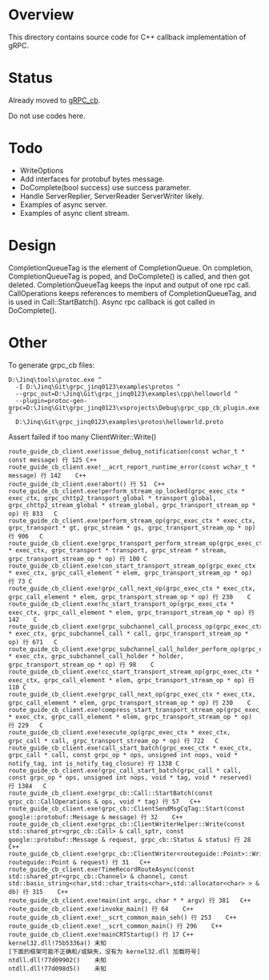 
# Overview

This directory contains source code for C++ callback implementation of gRPC.

# Status

Already moved to [gRPC_cb](https://github.com/jinq0123/grpc_cb).

Do not use codes here.

# Todo
* WriteOptions
* Add interfaces for protobuf bytes message.
* DoComplete(bool success) use success parameter.
* Handle ServerReplier, ServerReader ServerWriter likely.
* Examples of async server.
* Examples of async client stream.

# Design
CompletionQueueTag is the element of CompletionQueue.
On completion, CompletionQueueTag is poped, and DoComplete() is called,
and then got deleted.
CompletionQueueTag keeps the input and output of one rpc call.
CallOperations keeps references to members of CompletionQueueTag, and is 
used in Call::StartBatch().
Async rpc callback is got called in DoComplete().

# Other
 
To generate grpc_cb files:
```
D:\Jinq\tools\protoc.exe ^
  -I D:\Jinq\Git\grpc_jinq0123\examples\protos ^
  --grpc_out=D:\Jinq\Git\grpc_jinq0123\examples\cpp\helloworld ^
  --plugin=protoc-gen-grpc=D:\Jinq\Git\grpc_jinq0123\vsprojects\Debug\grpc_cpp_cb_plugin.exe ^
  D:\Jinq\Git\grpc_jinq0123\examples\protos\helloworld.proto
```

Assert failed if too many ClientWriter::Write()

 	route_guide_cb_client.exe!issue_debug_notification(const wchar_t * const message) 行 125	C++
 	route_guide_cb_client.exe!__acrt_report_runtime_error(const wchar_t * message) 行 142	C++
 	route_guide_cb_client.exe!abort() 行 51	C++
	route_guide_cb_client.exe!perform_stream_op_locked(grpc_exec_ctx * exec_ctx, grpc_chttp2_transport_global * transport_global, grpc_chttp2_stream_global * stream_global, grpc_transport_stream_op * op) 行 833	C
 	route_guide_cb_client.exe!perform_stream_op(grpc_exec_ctx * exec_ctx, grpc_transport * gt, grpc_stream * gs, grpc_transport_stream_op * op) 行 906	C
 	route_guide_cb_client.exe!grpc_transport_perform_stream_op(grpc_exec_ctx * exec_ctx, grpc_transport * transport, grpc_stream * stream, grpc_transport_stream_op * op) 行 100	C
 	route_guide_cb_client.exe!con_start_transport_stream_op(grpc_exec_ctx * exec_ctx, grpc_call_element * elem, grpc_transport_stream_op * op) 行 73	C
 	route_guide_cb_client.exe!grpc_call_next_op(grpc_exec_ctx * exec_ctx, grpc_call_element * elem, grpc_transport_stream_op * op) 行 230	C
 	route_guide_cb_client.exe!hc_start_transport_op(grpc_exec_ctx * exec_ctx, grpc_call_element * elem, grpc_transport_stream_op * op) 行 142	C
 	route_guide_cb_client.exe!grpc_subchannel_call_process_op(grpc_exec_ctx * exec_ctx, grpc_subchannel_call * call, grpc_transport_stream_op * op) 行 671	C
 	route_guide_cb_client.exe!grpc_subchannel_call_holder_perform_op(grpc_exec_ctx * exec_ctx, grpc_subchannel_call_holder * holder, grpc_transport_stream_op * op) 行 98	C
 	route_guide_cb_client.exe!cc_start_transport_stream_op(grpc_exec_ctx * exec_ctx, grpc_call_element * elem, grpc_transport_stream_op * op) 行 110	C
 	route_guide_cb_client.exe!grpc_call_next_op(grpc_exec_ctx * exec_ctx, grpc_call_element * elem, grpc_transport_stream_op * op) 行 230	C
 	route_guide_cb_client.exe!compress_start_transport_stream_op(grpc_exec_ctx * exec_ctx, grpc_call_element * elem, grpc_transport_stream_op * op) 行 229	C
 	route_guide_cb_client.exe!execute_op(grpc_exec_ctx * exec_ctx, grpc_call * call, grpc_transport_stream_op * op) 行 722	C
 	route_guide_cb_client.exe!call_start_batch(grpc_exec_ctx * exec_ctx, grpc_call * call, const grpc_op * ops, unsigned int nops, void * notify_tag, int is_notify_tag_closure) 行 1338	C
 	route_guide_cb_client.exe!grpc_call_start_batch(grpc_call * call, const grpc_op * ops, unsigned int nops, void * tag, void * reserved) 行 1384	C
 	route_guide_cb_client.exe!grpc_cb::Call::StartBatch(const grpc_cb::CallOperations & ops, void * tag) 行 57	C++
 	route_guide_cb_client.exe!grpc_cb::ClientSendMsgCqTag::Start(const google::protobuf::Message & message) 行 32	C++
 	route_guide_cb_client.exe!grpc_cb::ClientWriterHelper::Write(const std::shared_ptr<grpc_cb::Call> & call_sptr, const google::protobuf::Message & request, grpc_cb::Status & status) 行 28	C++
 	route_guide_cb_client.exe!grpc_cb::ClientWriter<routeguide::Point>::Write(const routeguide::Point & request) 行 31	C++
 	route_guide_cb_client.exe!TimeRecordRouteAsync(const std::shared_ptr<grpc_cb::Channel> & channel, const std::basic_string<char,std::char_traits<char>,std::allocator<char> > & db) 行 315	C++
 	route_guide_cb_client.exe!main(int argc, char * * argv) 行 381	C++
 	route_guide_cb_client.exe!invoke_main() 行 64	C++
 	route_guide_cb_client.exe!__scrt_common_main_seh() 行 253	C++
 	route_guide_cb_client.exe!__scrt_common_main() 行 296	C++
 	route_guide_cb_client.exe!mainCRTStartup() 行 17	C++
 	kernel32.dll!75b5336a()	未知
 	[下面的框架可能不正确和/或缺失，没有为 kernel32.dll 加载符号]	
 	ntdll.dll!77d09902()	未知
 	ntdll.dll!77d098d5()	未知
